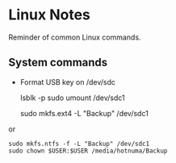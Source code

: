 # Linux Notes

Reminder of common Linux commands.

## System commands

* Format USB key on /dev/sdc

    lsblk -p
    sudo umount /dev/sdc1

    sudo mkfs.ext4 -L "Backup" /dev/sdc1

or

    sudo mkfs.ntfs -f -L "Backup" /dev/sdc1
    sudo chown $USER:$USER /media/hotnuma/Backup

